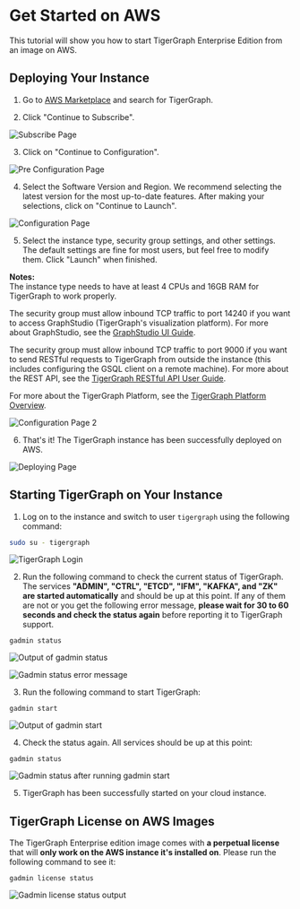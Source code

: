 # Get Started on AWS

This tutorial will show you how to start TigerGraph Enterprise Edition from an image on AWS.

## **Deploying Your Instance**

1. Go to [AWS Marketplace](https://aws.amazon.com/marketplace/) and search for TigerGraph.  
  
2. Click "Continue to Subscribe".

![Subscribe Page](../../../.gitbook/assets/subscribe-page%20%281%29.png)

3. Click on "Continue to Configuration".

![Pre Configuration Page](../../../.gitbook/assets/go-to-config-page%20%281%29.png)

  
4. Select the Software Version and Region. We recommend selecting the latest version for the most up-to-date features. After making your selections, click on "Continue to Launch".

![Configuration Page](../../../.gitbook/assets/configuration-page%20%281%29.png)

5. Select the instance type, security group settings, and other settings. The default settings are fine for most users, but feel free to modify them. Click "Launch" when finished.  
  
**Notes:**   
The instance type needs to have at least 4 CPUs and 16GB RAM for TigerGraph to work properly.  
  
The security group must allow inbound TCP traffic to port 14240 if you want to access GraphStudio \(TigerGraph's visualization platform\). For more about GraphStudio, see the [GraphStudio UI Guide](../../../ui/graphstudio/).  
  
The security group must allow inbound TCP traffic to port 9000 if you want to send RESTful requests to TigerGraph from outside the instance \(this includes configuring the GSQL client on a remote machine\). For more about the REST API, see the [TigerGraph RESTful API User Guide](../../../dev/restpp-api/).

For more about the TigerGraph Platform, see the [TigerGraph Platform Overview](../../../tigergraph-platform-overview/internal-architecture.md).

![Configuration Page 2](../../../.gitbook/assets/configuration-page-2%20%281%29.png)

6. That's it!  The TigerGraph instance has been successfully deployed on AWS.

![Deploying Page](../../../.gitbook/assets/launch-successful%20%281%29.png)

## **Starting TigerGraph on Your Instance**

1. Log on to the instance and switch to user `tigergraph` using the following command:

```bash
sudo su - tigergraph
```

![TigerGraph Login](../../../.gitbook/assets/login-to-tigergraph-user%20%282%29.png)

2. Run the following command to check the current status of TigerGraph. The services **"ADMIN", "CTRL", "ETCD", "IFM", "KAFKA", and "ZK" are started automatically** and should be up at this point. If any of them are not or you get the following error message, **please wait for 30 to 60 seconds and check the status again** before reporting it to TigerGraph support.

```text
gadmin status
```

![Output of gadmin status](../../../.gitbook/assets/gadmin-status%20%282%29.png)

![Gadmin status error message](../../../.gitbook/assets/gadmin-status-error-message%20%282%29.png)

3. Run the following command to start TigerGraph:

```text
gadmin start
```

![Output of gadmin start](../../../.gitbook/assets/gadmin-start%20%2810%29.png)

4. Check the status again. All services should be up at this point:

```text
gadmin status
```

![Gadmin status after running gadmin start](../../../.gitbook/assets/gadmin-status-after-start%20%282%29.png)

5. TigerGraph has been successfully started on your cloud instance.

## TigerGraph License on **AWS** Images

The TigerGraph Enterprise edition image comes with **a perpetual license** that will **only work on the AWS instance it's installed on**. Please run the following command to see it:

```text
gadmin license status
```

![Gadmin license status output](../../../.gitbook/assets/gadmin-license-status%20%283%29.png)


